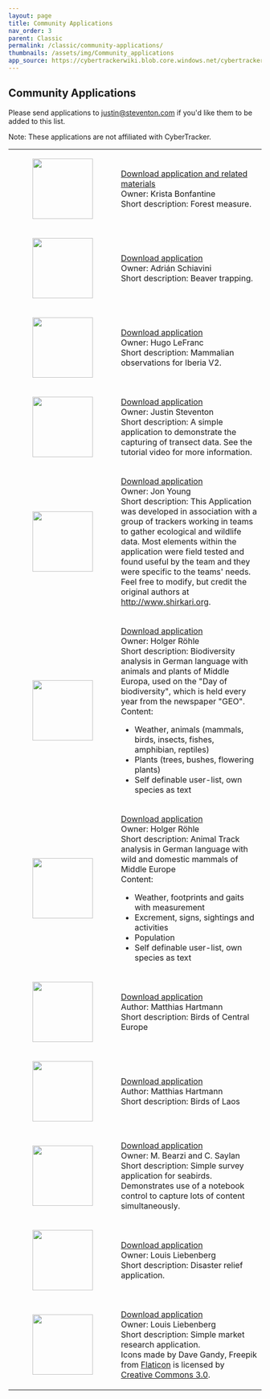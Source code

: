 ```yaml
---
layout: page
title: Community Applications
nav_order: 3
parent: Classic
permalink: /classic/community-applications/
thumbnails: /assets/img/Community_applications
app_source: https://cybertrackerwiki.blob.core.windows.net/cybertrackerwiki-ct-public
---
```

## Community Applications

Please send applications to justin@steventon.com if you'd like them to
be added to this list.

Note: These applications are not affiliated with CyberTracker.

<table>
<tbody>
<tr class="odd">
<td><figure><img src="{{ page.thumbnails }}/120px-ForestMeasure.png" width="120" /></figure></td>
<td><p><a href="{{ page.app_source }}/ForestMeasure.zip">Download application and related materials</a><br />
Owner: Krista Bonfantine<br />
Short description: Forest measure.</p></td>
</tr>
<tr class="even">
<td><figure><img src="{{ page.thumbnails }}/120px-Beaver_trapping_for_eradication.png" width="120" alt="" /></figure></td>
<td><p><a href="{{ page.app_source }}/Beaver_trapping_for_eradication.CTX">Download application</a><br />
Owner: Adrián Schiavini<br />
Short description: Beaver trapping.</p></td>
</tr>
<tr class="odd">
<td><figure><img src="{{ page.thumbnails }}/120px-Observaciones_Mamiferos_Ibericos_V2.png" width="120" alt="" /></figure></td>
<td><p><a href="{{ page.app_source }}/Observaciones_Mamiferos_Ibericos_V2.CTX">Download application</a><br />
Owner: Hugo LeFranc<br />
Short description: Mammalian observations for Iberia V2.</p></td>
</tr>
<tr class="even">
<td><figure><img src="{{ page.thumbnails }}/120px-Transect_Demo.png" width="120" alt="" /></figure></td>
<td><p><a href="{{ page.app_source }}/Transect_Demo.CTX">Download application</a><br />
Owner: Justin Steventon<br />
Short description: A simple application to demonstrate the capturing of transect data. See the tutorial video for more information.</p></td>
</tr>
<tr class="odd">
<td><figure><img src="{{ page.thumbnails }}/120px-Master_Shikari.png" width="120" alt="" /></figure></td>
<td><p><a href="{{ page.app_source }}/Master_Shikari.CTX">Download application</a><br />
Owner: Jon Young<br />
Short description: This Application was developed in association with a group of trackers working in teams to gather ecological and wildlife data. Most elements within the application were field tested and found useful by the team and they were specific to the teams' needs. Feel free to modify, but credit the original authors at <a href="http://www.shirkari.org">http://www.shirkari.org</a>.</p></td>
</tr>
<tr class="even">
<td><figure><img src="{{ page.thumbnails }}/120px-BioKartierung-light_V3.0.1.png" width="120" alt="" /></figure></td>
<td><p><a href="{{ page.app_source }}/Biokartierung-light_v030002p.CTX">Download application</a><br />
Owner: Holger Röhle<br />
Short description: Biodiversity analysis in German language with animals and plants of Middle Europa, used on the "Day of biodiversity", which is held every year from the newspaper "GEO".<br />
Content:</p>
<ul>
<li>Weather, animals (mammals, birds, insects, fishes, amphibian, reptiles)</li>
<li>Plants (trees, bushes, flowering plants)</li>
<li>Self definable user-list, own species as text</li>
</ul></td>
</tr>
<tr class="odd">
<td><figure><img src="{{ page.thumbnails }}/120px-Spurenanalyse-light_V3.0.2.png" width="120" alt="" /></figure></td>
<td><p><a href="{{ page.app_source }}/Spuren-light_V030003p.CTX">Download application</a><br />
Owner: Holger Röhle<br />
Short description: Animal Track analysis in German language with wild and domestic mammals of Middle Europe<br />
Content:</p>
<ul>
<li>Weather, footprints and gaits with measurement</li>
<li>Excrement, signs, sightings and activities</li>
<li>Population</li>
<li>Self definable user-list, own species as text</li>
</ul></td>
</tr>
<tr class="even">
<td><figure><img src="{{ page.thumbnails }}/120px-Birds_of_Central_Europe.png" width="120" alt="" /></figure></td>
<td><p><a href="{{ page.app_source }}/Birds_of_Central_Europe.CTX">Download application</a><br />
Author: Matthias Hartmann<br />
Short description: Birds of Central Europe<br />
</p></td>
</tr>
<tr class="odd">
<td><figure><img src="{{ page.thumbnails }}/120px-Birds_of_Laos.png" width="120" alt="" /></figure></td>
<td><p><a href="{{ page.app_source }}/Birds_of_Laos.CTX">Download application</a><br />
Author: Matthias Hartmann<br />
Short description: Birds of Laos<br />
</p></td>
</tr>
<tr class="even">
<td><figure><img src="{{ page.thumbnails }}/120px-Seabird_Survey.png" width="120" alt="" /></figure></td>
<td><p><a href="{{ page.app_source }}/Seabird_Survey.CTX">Download application</a><br />
Owner: M. Bearzi and C. Saylan<br />
Short description: Simple survey application for seabirds. Demonstrates use of a notebook control to capture lots of content simultaneously.</p></td>
</tr>
<tr class="odd">
<td><figure><img src="{{ page.thumbnails }}/120px-Disaster_Relief_Rapid_Survey.png" width="120" alt="" /></figure></td>
<td><p><a href="{{ page.app_source }}/Disaster_Relief_Rapid_Survey.CTX">Download application</a><br />
Owner: Louis Liebenberg<br />
Short description: Disaster relief application.</p></td>
</tr>
<tr class="even">
<td><figure><img src="{{ page.thumbnails }}/120px-Market_Research_Smiley_Interface.png" width="120" alt="" /></figure></td>
<td><p><a href="{{ page.app_source }}/Market_Research_Smiley_Interface.CTX">Download application</a><br />
Owner: Louis Liebenberg<br />
Short description: Simple market research application.<br />
Icons made by Dave Gandy, Freepik from <a href="http://www.flaticon.com">Flaticon</a> is licensed by <a href="http://creativecommons.org/licenses/by/3.0/">Creative Commons 3.0</a>.</p></td>
</tr>
</tbody>
</table>
